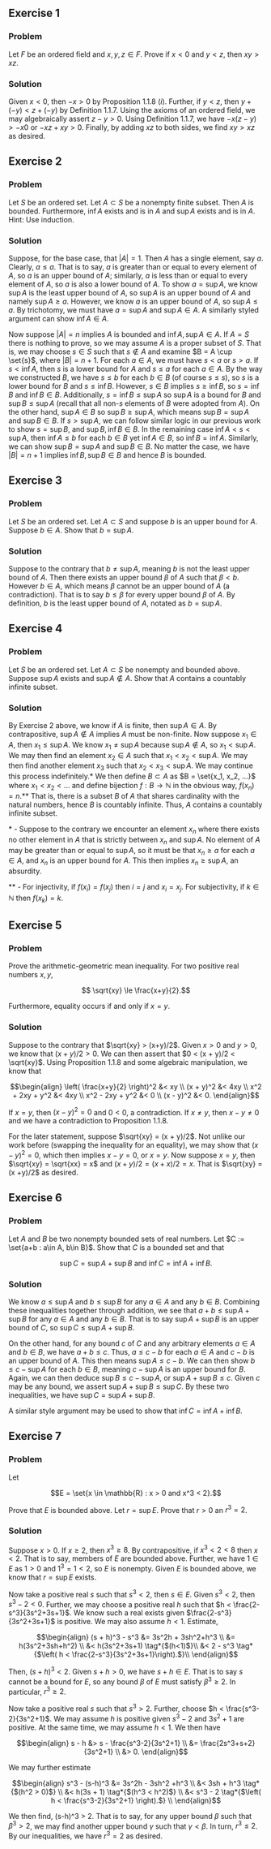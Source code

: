 ## Exercise 1

### Problem
Let $F$ be an ordered field and $x, y, z \in F$. Prove if $x < 0$ and $y < z$, then $xy > xz$.

### Solution

Given $x < 0$, then $-x > 0$ by Proposition 1.1.8 (*i*). Further, if $y < z$, then $y + (-y) < z + (-y)$ by Definition 1.1.7. Using the axioms of an ordered field, we may algebraically assert $z - y > 0$. Using Definition 1.1.7, we have $-x(z - y) > -x0$ or $-xz + xy > 0$. Finally, by adding $xz$ to both sides, we find $xy > xz$ as desired.

## Exercise 2

### Problem

Let $S$ be an ordered set. Let $A \subset S$ be a nonempty finite subset. Then $A$ is bounded. Furthermore, $\inf A$ exists and is in $A$ and $\sup A$ exists and is in $A$. Hint: Use induction.

### Solution

Suppose, for the base case, that $|A| = 1$. Then $A$ has a single element, say $a$. Clearly, $a \le a$. That is to say, $a$ is greater than or equal to every element of $A$, so $a$ is an upper bound of $A$; similarly, $a$ is less than or equal to every element of $A,$ so $a$ is also a lower bound of $A$. To show $a = \sup A$, we know $\sup A$ is the least upper bound of $A$, so $\sup A$ is an upper bound of $A$ and namely $\sup A \ge a$. However, we know $a$ is an upper bound of $A$, so $\sup A \le a$. By trichotomy, we must have $a = \sup A$ and $\sup A \in A$. A similarly styled argument can show $\inf A \in A$.

Now suppose $|A|=n$ implies $A$ is bounded and $\inf A, \sup A \in A$. If $A = S$ there is nothing to prove, so we may assume $A$ is a proper subset of $S$. That is, we may choose $s \in S$ such that $s \notin A$ and examine $B = A \cup \set{s}$, where $|B| = n + 1$. For each $a \in A$, we must have $s < a$ or $s > a$. If $s < \inf A$, then $s$ is a lower bound for $A$ and $s \le a$ for each $a \in A$. By the way we constructed $B$, we have $s \le b$ for each $b \in B$ (of course $s \le s$), so $s$ is a lower bound for $B$ and $s \le \inf B$. However, $s \in B$ implies $s \ge \inf B$, so $s = \inf B$ and $\inf B \in B$. Additionally, $s = \inf B \le \sup A$ so $\sup A$ is a bound for $B$ and $\sup B \le \sup A$ (recall that all non-$s$ elements of $B$ were adopted from $A$). On the other hand, $\sup A \in B$ so $\sup B \ge \sup A$, which means $\sup B = \sup A$ and $\sup B \in B$. If $s > \sup A$, we can follow similar logic in our previous work to show $s = \sup B$, and $\sup B, \inf B \in B$. In the remaining case $\inf A < s < \sup A$, then $\inf A \le b$ for each $b \in B$ yet $\inf A \in B$, so $\inf B = \inf A$. Similarly, we can show $\sup B = \sup A$ and $\sup B \in B$. No matter the case, we have $|B| = n + 1$ implies $\inf B, \sup B \in B$ and hence $B$ is bounded.

## Exercise 3

### Problem

Let $S$ be an ordered set. Let $A \subset S$ and suppose $b$ is an upper bound for $A$. Suppose $b \in A$. Show that $b = \sup A$.

### Solution

Suppose to the contrary that $b \ne \sup A$, meaning $b$ is not the least upper bound of $A$. Then there exists an upper bound $\beta$ of $A$ such that $\beta < b$. However $b \in A$, which means $\beta$ cannot be an upper bound of $A$ (a contradiction). That is to say $b \le \beta$ for every upper bound $\beta$ of $A$. By definition, $b$ is the least upper bound of $A$, notated as $b = \sup A$.

## Exercise 4

### Problem

Let $S$ be an ordered set. Let $A \subset S$ be nonempty and bounded above. Suppose $\sup A$ exists and $\sup A \notin A$. Show that $A$ contains a countably infinite subset.

### Solution

By Exercise 2 above, we know if $A$ is finite, then $\sup A \in A$. By contrapositive, $\sup A \notin A$ implies $A$ must be non-finite. Now suppose $x_1 \in A$, then $x_1 \le \sup A$. We know $x_1 \ne \sup A$ because $\sup A \notin A$, so $x_1 < \sup A$. We may then find an element $x_2 \in A$ such that $x_1 < x_2 < \sup A$. We may then find another element $x_3$ such that $x_2 < x_3 < \sup A$. We may continue this process indefinitely.* We then define $B \subset A$ as $B = \set{x_1, x_2, ...}$ where $x_1 < x_2 < ...$ and define bijection $f: B \rightarrow \mathbb{N}$ in the obvious way, $f(x_n) = n$.** That is, there is a subset $B$ of $A$ that shares cardinality with the natural numbers, hence $B$ is countably infinite. Thus, $A$ contains a countably infinite subset.

\* - Suppose to the contrary we encounter an element $x_n$ where there exists no other element in $A$ that is strictly between $x_n$ and $\sup A$. No element of $A$ may be greater than or equal to $\sup A$, so it must be that $x_n \ge a$ for each $a \in A,$ and $x_n$ is an upper bound for $A$. This then implies $x_n \ge \sup A$, an absurdity.

** - For injectivity, if $f(x_i) = f(x_j)$ then $i = j$ and $x_i = x_j$. For subjectivity, if $k \in \mathbb{N}$ then $f(x_k) = k$.

## Exercise 5

### Problem

Prove the arithmetic-geometric mean inequality. For two positive real numbers $x, y,$

$$ \sqrt{xy} \le \frac{x+y}{2}.$$

Furthermore, equality occurs if and only if $x = y$.

### Solution

Suppose to the contrary that $\sqrt{xy} > (x+y)/2$. Given $x >0$ and $y > 0$, we know that $(x + y)/2 > 0$. We can then assert that $0 < (x + y)/2 < \sqrt{xy}$. Using Proposition 1.1.8 and some algebraic manipulation, we know that

$$\begin{align}
\left( \frac{x+y}{2} \right)^2 &< xy \\
(x + y)^2 &< 4xy \\
x^2 + 2xy + y^2 &< 4xy \\
x^2 - 2xy + y^2 &< 0 \\
(x - y)^2 &< 0.
\end{align}$$

If $x = y$, then $(x - y)^2 = 0$ and $0 < 0$, a contradiction. If $x \ne y$, then $x - y \ne 0$ and we have a contradiction to Proposition 1.1.8.

For the later statement, suppose $\sqrt{xy} = (x + y)/2$. Not unlike our work before (swapping the inequality for an equality), we may show that $(x - y)^2 = 0$, which then implies $x - y =0$, or $x = y$. Now suppose $x = y$, then $\sqrt{xy} = \sqrt{xx} = x$ and $(x + y)/2 = (x + x)/2 = x$. That is $\sqrt{xy} = (x +y)/2$ as desired.

## Exercise 6

### Problem

Let $A$ and $B$ be two nonempty bounded sets of real numbers. Let $C := \set{a+b : a\in A, b\in B}$. Show that $C$ is a bounded set and that

$$ \sup C = \sup A + \sup B \textrm{    and    } \inf C = \inf A + \inf B.$$

### Solution

We know $a \le \sup A$ and $b \le \sup B$ for any $a \in A$ and any $b \in B$. Combining these inequalities together through addition, we see that $a + b \le \sup A + \sup B$ for any $a \in A$ and any $b \in B$. That is to say $\sup A + \sup B$ is an upper bound of $C$, so $\sup C \le \sup A + \sup B$.

On the other hand, for any bound $c$ of $C$ and any arbitrary elements $a \in A$ and $b \in B$, we have $a + b \le c$. Thus, $a \le c - b$ for each $a \in A$ and $c - b$ is an upper bound of $A$. This then means $\sup A \le c - b$. We can then show $b \le c - \sup A$ for each $b \in B$, meaning $c - \sup A$ is an upper bound for $B$. Again, we can then deduce $\sup B \le c - \sup A$, or $\sup A + \sup B \le c$. Given $c$ may be any bound, we assert $\sup A + \sup B \le \sup C$. By these two inequalities, we have $\sup C = \sup A + \sup B$.

A similar style argument may be used to show that $\inf C = \inf A + \inf B$.

## Exercise 7

### Problem

Let

$$E = \set{x \in \mathbb{R} : x > 0 and x^3 < 2}.$$

Prove that $E$ is bounded above. Let $r = \sup E$. Prove that $r >0$ an $r^3=2$. 

### Solution

Suppose $x > 0$. If $x \ge 2$, then $x^3 \ge 8$. By contrapositive, if $x^3 < 2 < 8$ then $x < 2$. That is to say, members of $E$ are bounded above. Further, we have $1 \in E$ as $1 > 0$ and $1^3 = 1 < 2$, so $E$ is nonempty. Given $E$ is bounded above, we know that $r = \sup E$ exists.

Now take a positive real $s$ such that $s^3 < 2$, then $s \in E$. Given $s^3 < 2$, then $s^3 - 2 < 0$. Further, we may choose a positive real $h$ such that $h < \frac{2-s^3}{3s^2+3s+1}$. We know such a real exists given $\frac{2-s^3}{3s^2+3s+1}$ is positive. We may also assume $h < 1$. Estimate,

$$\begin{align}
(s + h)^3 - s^3 &= 3s^2h + 3sh^2+h^3 \\
                &= h(3s^2+3sh+h^2) \\
                &< h(3s^2+3s+1) \tag*{$(h<1)$}\\
                &< 2 - s^3 \tag*{$\left( h < \frac{2-s^3}{3s^2+3s+1}\right).$}\\
\end{align}$$

Then, $(s + h)^3 < 2$. Given $s + h>0$, we have $s + h \in E$. That is to say $s$ cannot be a bound for $E$, so any bound $\beta$ of $E$ must satisfy $\beta^3 \ge 2$. In particular, $r^3 \ge 2$.

Now take a positive real $s$ such that $s^3 > 2$. Further, choose $h < \frac{s^3-2}{3s^2+1}$. We may assume $h$ is positive given $s^3 - 2$ and $3s^2 + 1$ are positive. At the same time, we may assume $h < 1$. We then have

$$\begin{align}
s - h &> s - \frac{s^3-2}{3s^2+1} \\
      &= \frac{2s^3+s+2}{3s^2+1} \\
      &> 0.
\end{align}$$

We may further estimate

$$\begin{align}
s^3 - (s-h)^3 &= 3s^2h - 3sh^2 +h^3 \\
              &< 3sh + h^3 \tag*{$(h^2 > 0)$} \\
              &< h(3s + 1) \tag*{$(h^3 < h^2)$} \\
              &< s^3 - 2 \tag*{$\left( h < \frac{s^3-2}{3s^2+1} \right).$} \\
\end{align}$$

We then find, (s-h)^3 > 2. That is to say, for any upper bound $\beta$ such that $\beta^3 > 2$, we may find another upper bound $\gamma$ such that $\gamma < \beta$. In turn, $r^3 \le 2$. By our inequalities, we have $r^3 = 2$ as desired.
